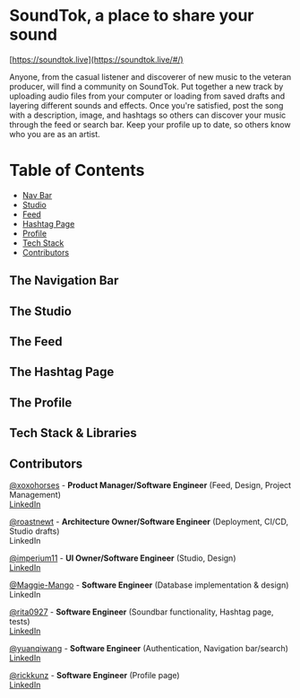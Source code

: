 # SoundTok, a place to share your sound
[https://soundtok.live](https://soundtok.live/#/)

Anyone, from the casual listener and discoverer of new music to the veteran producer, will find a community on SoundTok. Put together a new track by uploading audio files from your computer or loading from saved drafts and layering different sounds and effects. Once you're satisfied, post the song with a description, image, and hashtags so others can discover your music through the feed or search bar. Keep your profile up to date, so others know who you are as an artist.

# Table of Contents
* [Nav Bar](https://github.com/rpp31-boc-atropos/SoundTok-Frontend/edit/main/README.md#the-navigation-bar)
* [Studio](https://github.com/rpp31-boc-atropos/SoundTok-Frontend/edit/main/README.md#the-studio)
* [Feed](https://github.com/rpp31-boc-atropos/SoundTok-Frontend/edit/main/README.md#the-feed)
* [Hashtag Page](https://github.com/rpp31-boc-atropos/SoundTok-Frontend/edit/main/README.md#the-hashtag-page)
* [Profile](https://github.com/rpp31-boc-atropos/SoundTok-Frontend/edit/main/README.md#the-profile)
* [Tech Stack](https://github.com/rpp31-boc-atropos/SoundTok-Frontend/edit/main/README.md#tech-stack--libraries)
* [Contributors](https://github.com/rpp31-boc-atropos/SoundTok-Frontend/edit/main/README.md#contributors)

## The Navigation Bar

## The Studio

## The Feed

## The Hashtag Page

## The Profile

## Tech Stack & Libraries

## Contributors
[@xoxohorses](https://github.com/xoxohorses) - **Product Manager/Software Engineer** (Feed, Design, Project Management)  
[LinkedIn](https://www.linkedin.com/in/juliemyu/)  
  
[@roastnewt](https://github.com/roastnewt) - **Architecture Owner/Software Engineer** (Deployment, CI/CD, Studio drafts)  
LinkedIn  
  
[@imperium11](https://github.com/imperium11) - **UI Owner/Software Engineer** (Studio, Design)  
[LinkedIn](https://www.linkedin.com/in/poyraz-akay/)  
  
[@Maggie-Mango](https://github.com/Maggie-Mango) - **Software Engineer** (Database implementation & design)  
LinkedIn  
  
[@rita0927](https://github.com/rita0927) - **Software Engineer** (Soundbar functionality, Hashtag page, tests)  
[LinkedIn](https://www.linkedin.com/in/yuzhang734680/)  
  
[@yuanqiwang](https://github.com/yuanqiwang) - **Software Engineer** (Authentication, Navigation bar/search)  
[LinkedIn](https://www.linkedin.com/in/yuanqiw/)  
  
[@rickkunz](https://github.com/rickkunz) - **Software Engineer** (Profile page)  
[LinkedIn](https://www.linkedin.com/in/rickckunz/)  
  
